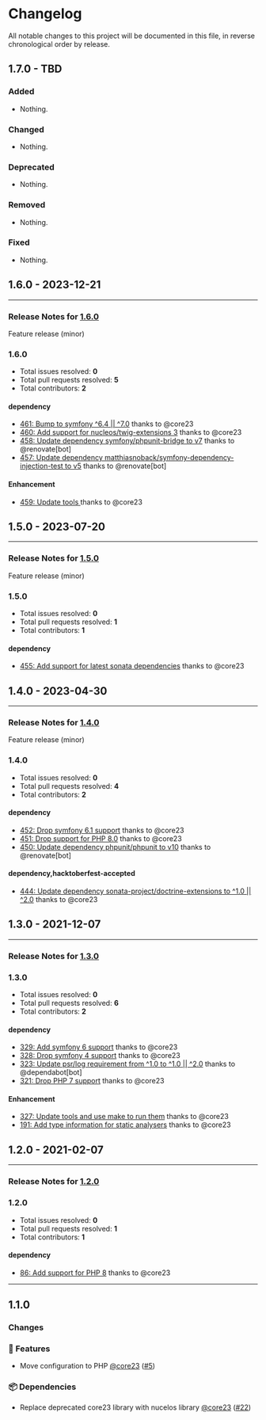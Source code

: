 # Changelog

All notable changes to this project will be documented in this file, in reverse chronological order by release.

## 1.7.0 - TBD

### Added

- Nothing.

### Changed

- Nothing.

### Deprecated

- Nothing.

### Removed

- Nothing.

### Fixed

- Nothing.

## 1.6.0 - 2023-12-21


-----

### Release Notes for [1.6.0](https://github.com/nucleos/NucleosAllInklBundle/milestone/10)

Feature release (minor)

### 1.6.0

- Total issues resolved: **0**
- Total pull requests resolved: **5**
- Total contributors: **2**

#### dependency

 - [461: Bump to symfony ^6.4 || ^7.0](https://github.com/nucleos/NucleosAllInklBundle/pull/461) thanks to @core23
 - [460: Add support for nucleos/twig-extensions 3](https://github.com/nucleos/NucleosAllInklBundle/pull/460) thanks to @core23
 - [458: Update dependency symfony/phpunit-bridge to v7](https://github.com/nucleos/NucleosAllInklBundle/pull/458) thanks to @renovate[bot]
 - [457: Update dependency matthiasnoback/symfony-dependency-injection-test to v5](https://github.com/nucleos/NucleosAllInklBundle/pull/457) thanks to @renovate[bot]

#### Enhancement

 - [459: Update tools ](https://github.com/nucleos/NucleosAllInklBundle/pull/459) thanks to @core23

## 1.5.0 - 2023-07-20


-----

### Release Notes for [1.5.0](https://github.com/nucleos/NucleosAllInklBundle/milestone/8)

Feature release (minor)

### 1.5.0

- Total issues resolved: **0**
- Total pull requests resolved: **1**
- Total contributors: **1**

#### dependency

 - [455: Add support for latest sonata dependencies](https://github.com/nucleos/NucleosAllInklBundle/pull/455) thanks to @core23

## 1.4.0 - 2023-04-30


-----

### Release Notes for [1.4.0](https://github.com/nucleos/NucleosAllInklBundle/milestone/5)

Feature release (minor)

### 1.4.0

- Total issues resolved: **0**
- Total pull requests resolved: **4**
- Total contributors: **2**

#### dependency

 - [452: Drop symfony 6.1 support](https://github.com/nucleos/NucleosAllInklBundle/pull/452) thanks to @core23
 - [451: Drop support for PHP 8.0](https://github.com/nucleos/NucleosAllInklBundle/pull/451) thanks to @core23
 - [450: Update dependency phpunit/phpunit to v10](https://github.com/nucleos/NucleosAllInklBundle/pull/450) thanks to @renovate[bot]

#### dependency,hacktoberfest-accepted

 - [444: Update dependency sonata-project/doctrine-extensions to ^1.0 || ^2.0](https://github.com/nucleos/NucleosAllInklBundle/pull/444) thanks to @core23

## 1.3.0 - 2021-12-07


-----

### Release Notes for [1.3.0](https://github.com/nucleos/NucleosAllInklBundle/milestone/2)



### 1.3.0

- Total issues resolved: **0**
- Total pull requests resolved: **6**
- Total contributors: **2**

#### dependency

 - [329: Add symfony 6 support](https://github.com/nucleos/NucleosAllInklBundle/pull/329) thanks to @core23
 - [328: Drop symfony 4 support](https://github.com/nucleos/NucleosAllInklBundle/pull/328) thanks to @core23
 - [323: Update psr/log requirement from ^1.0 to ^1.0 || ^2.0](https://github.com/nucleos/NucleosAllInklBundle/pull/323) thanks to @dependabot[bot]
 - [321: Drop PHP 7 support](https://github.com/nucleos/NucleosAllInklBundle/pull/321) thanks to @core23

#### Enhancement

 - [327: Update tools and use make to run them](https://github.com/nucleos/NucleosAllInklBundle/pull/327) thanks to @core23
 - [191: Add type information for static analysers](https://github.com/nucleos/NucleosAllInklBundle/pull/191) thanks to @core23

## 1.2.0 - 2021-02-07

-----

### Release Notes for [1.2.0](https://github.com/nucleos/NucleosAllInklBundle/milestone/1)

### 1.2.0

- Total issues resolved: **0**
- Total pull requests resolved: **1**
- Total contributors: **1**

#### dependency

 - [86: Add support for PHP 8](https://github.com/nucleos/NucleosAllInklBundle/pull/86) thanks to @core23

-----

## 1.1.0

### Changes

### 🚀 Features

- Move configuration to PHP [@core23] ([#5])

### 📦 Dependencies

- Replace deprecated core23 library with nucelos library [@core23] ([#22])

[#22]: https://github.com/nucleos/NucleosAllInklBundle/pull/22
[#5]: https://github.com/nucleos/NucleosAllInklBundle/pull/5
[@core23]: https://github.com/core23

